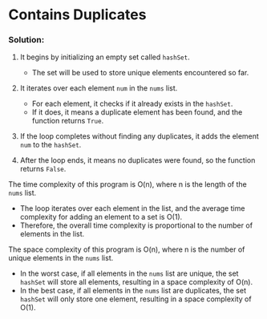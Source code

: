 # Contains Duplicates 

### Solution: 



1. It begins by initializing an empty set called `hashSet`.
   - The set will be used to store unique elements encountered so far.

2. It iterates over each element `num` in the `nums` list.
   - For each element, it checks if it already exists in the `hashSet`.
   - If it does, it means a duplicate element has been found, and the function returns `True`.

3. If the loop completes without finding any duplicates, it adds the element `num` to the `hashSet`.

4. After the loop ends, it means no duplicates were found, so the function returns `False`.

The time complexity of this program is O(n), where n is the length of the `nums` list.
- The loop iterates over each element in the list, and the average time complexity for adding an element to a set is O(1).
- Therefore, the overall time complexity is proportional to the number of elements in the list.

The space complexity of this program is O(n), where n is the number of unique elements in the `nums` list.
- In the worst case, if all elements in the `nums` list are unique, the set `hashSet` will store all elements, resulting in a space complexity of O(n).
- In the best case, if all elements in the `nums` list are duplicates, the set `hashSet` will only store one element, resulting in a space complexity of O(1).